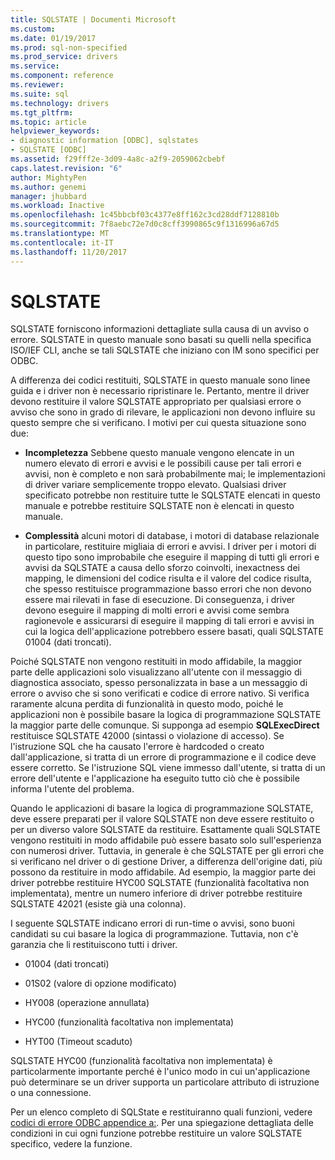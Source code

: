 ```yaml
---
title: SQLSTATE | Documenti Microsoft
ms.custom: 
ms.date: 01/19/2017
ms.prod: sql-non-specified
ms.prod_service: drivers
ms.service: 
ms.component: reference
ms.reviewer: 
ms.suite: sql
ms.technology: drivers
ms.tgt_pltfrm: 
ms.topic: article
helpviewer_keywords:
- diagnostic information [ODBC], sqlstates
- SQLSTATE [ODBC]
ms.assetid: f29fff2e-3d09-4a8c-a2f9-2059062cbebf
caps.latest.revision: "6"
author: MightyPen
ms.author: genemi
manager: jhubbard
ms.workload: Inactive
ms.openlocfilehash: 1c45bbcbf03c4377e8ff162c3cd28ddf7128810b
ms.sourcegitcommit: 7f8aebc72e7d0c8cff3990865c9f1316996a67d5
ms.translationtype: MT
ms.contentlocale: it-IT
ms.lasthandoff: 11/20/2017
---
```

# <a name="sqlstates"></a>SQLSTATE
SQLSTATE forniscono informazioni dettagliate sulla causa di un avviso o errore. SQLSTATE in questo manuale sono basati su quelli nella specifica ISO/IEF CLI, anche se tali SQLSTATE che iniziano con IM sono specifici per ODBC.  
  
 A differenza dei codici restituiti, SQLSTATE in questo manuale sono linee guida e i driver non è necessario ripristinare le. Pertanto, mentre il driver devono restituire il valore SQLSTATE appropriato per qualsiasi errore o avviso che sono in grado di rilevare, le applicazioni non devono influire su questo sempre che si verificano. I motivi per cui questa situazione sono due:  
  
-   **Incompletezza** Sebbene questo manuale vengono elencate in un numero elevato di errori e avvisi e le possibili cause per tali errori e avvisi, non è completo e non sarà probabilmente mai; le implementazioni di driver variare semplicemente troppo elevato. Qualsiasi driver specificato potrebbe non restituire tutte le SQLSTATE elencati in questo manuale e potrebbe restituire SQLSTATE non è elencati in questo manuale.  
  
-   **Complessità** alcuni motori di database, i motori di database relazionale in particolare, restituire migliaia di errori e avvisi. I driver per i motori di questo tipo sono improbabile che eseguire il mapping di tutti gli errori e avvisi da SQLSTATE a causa dello sforzo coinvolti, inexactness dei mapping, le dimensioni del codice risulta e il valore del codice risulta, che spesso restituisce programmazione basso errori che non devono essere mai rilevati in fase di esecuzione. Di conseguenza, i driver devono eseguire il mapping di molti errori e avvisi come sembra ragionevole e assicurarsi di eseguire il mapping di tali errori e avvisi in cui la logica dell'applicazione potrebbero essere basati, quali SQLSTATE 01004 (dati troncati).  
  
 Poiché SQLSTATE non vengono restituiti in modo affidabile, la maggior parte delle applicazioni solo visualizzano all'utente con il messaggio di diagnostica associato, spesso personalizzata in base a un messaggio di errore o avviso che si sono verificati e codice di errore nativo. Si verifica raramente alcuna perdita di funzionalità in questo modo, poiché le applicazioni non è possibile basare la logica di programmazione SQLSTATE la maggior parte delle comunque. Si supponga ad esempio **SQLExecDirect** restituisce SQLSTATE 42000 (sintassi o violazione di accesso). Se l'istruzione SQL che ha causato l'errore è hardcoded o creato dall'applicazione, si tratta di un errore di programmazione e il codice deve essere corretto. Se l'istruzione SQL viene immesso dall'utente, si tratta di un errore dell'utente e l'applicazione ha eseguito tutto ciò che è possibile informa l'utente del problema.  
  
 Quando le applicazioni di basare la logica di programmazione SQLSTATE, deve essere preparati per il valore SQLSTATE non deve essere restituito o per un diverso valore SQLSTATE da restituire. Esattamente quali SQLSTATE vengono restituiti in modo affidabile può essere basato solo sull'esperienza con numerosi driver. Tuttavia, in generale è che SQLSTATE per gli errori che si verificano nel driver o di gestione Driver, a differenza dell'origine dati, più possono da restituire in modo affidabile. Ad esempio, la maggior parte dei driver potrebbe restituire HYC00 SQLSTATE (funzionalità facoltativa non implementata), mentre un numero inferiore di driver potrebbe restituire SQLSTATE 42021 (esiste già una colonna).  
  
 I seguente SQLSTATE indicano errori di run-time o avvisi, sono buoni candidati su cui basare la logica di programmazione. Tuttavia, non c'è garanzia che li restituiscono tutti i driver.  
  
-   01004 (dati troncati)  
  
-   01S02 (valore di opzione modificato)  
  
-   HY008 (operazione annullata)  
  
-   HYC00 (funzionalità facoltativa non implementata)  
  
-   HYT00 (Timeout scaduto)  
  
 SQLSTATE HYC00 (funzionalità facoltativa non implementata) è particolarmente importante perché è l'unico modo in cui un'applicazione può determinare se un driver supporta un particolare attributo di istruzione o una connessione.  
  
 Per un elenco completo di SQLState e restituiranno quali funzioni, vedere [codici di errore ODBC appendice a:](../../../odbc/reference/appendixes/appendix-a-odbc-error-codes.md). Per una spiegazione dettagliata delle condizioni in cui ogni funzione potrebbe restituire un valore SQLSTATE specifico, vedere la funzione.

